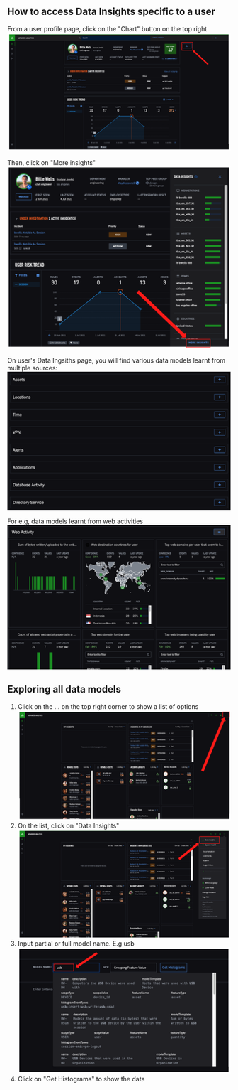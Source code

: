 ## How to access Data Insights specific to a user

From a user profile page, click on the "Chart" button on the top right
![](../Images/user_insights.png)

Then, click on "More insights"
![](../Images/more_insights.png)

On user's Data Ingsiths page, you will find various data models learnt from multiple sources:
![](../Images/sources.png)

For e.g, data models learnt from web activities
![](../Images/web_activity.png)


## Exploring all data models

1. Click on the ... on the top right corner to show a list of options
	![](../Images/3dots.png)
2. On the list, click on "Data Insights" 
	![](../Images/data_insights.png)
3. Input partial or full model name. E.g usb
	![](../Images/usb_model.png)
4. Click on "Get Histograms" to show the data
